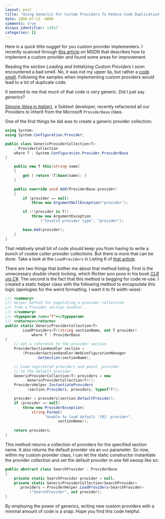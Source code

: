 ```yaml
---
layout: post
title: "Using Generics For Custom Providers To Reduce Code Duplication"
date: 2006-07-13 -0800
comments: true
disqus_identifier: 13917
categories: []
---
```

Here is a quick little nugget for you custom provider implementers. I
recently scanned through [this
article](http://msdn.microsoft.com/library/default.asp?url=/library/en-us/dnaspp/html/ASPNETProvMod_Prt8.asp "Custom Provider-Based Services")
on MSDN that describes how to implement a custom provider and found some
areas for improvement.

Reading the section *Loading and Initializing Custom Providers* I soon
encountered a bad smell. No, it was not my upper lip, but rather a [code
smell](http://www.codinghorror.com/blog/archives/000589.html "code smell").
Following the samples when implementing custom providers would lead to a
lot of duplicate code.

It seemed to me that much of that code is very generic. Did I just say
*generics*?

[Simone (*blog in
Italian*)](http://blogs.ugidotnet.org/piyo/ "Simone Chiaretta"), a
Subtext developer, recently refactored all our Providers to inherit from
the Microsoft `ProviderBase` class.

One of the first things he did was to create a generic provider
collection:

```csharp
using System;
using System.Configuration.Provider;

public class GenericProviderCollection<T> 
    : ProviderCollection 
    where T : System.Configuration.Provider.ProviderBase
{

    public new T this[string name]
    {
        get { return (T)base[name]; }
    }

    public override void Add(ProviderBase provider)
    {
        if (provider == null)
            throw new ArgumentNullException("provider");

        if (!(provider is T))
            throw new ArgumentException
                ("Invalid provider type", "provider");

        base.Add(provider);
    }
}
```

That relatively small bit of code should keep you from having to write a
bunch of cookie cutter provider collections. But there is more that can
be done. Take a look at the `LoadProviders` in Listing 6 of [that
article](http://msdn.microsoft.com/library/default.asp?url=/library/en-us/dnaspp/html/ASPNETProvMod_Prt8.asp "Custom Provider-Based Services").

There are two things that bother me about that method listing. First is
the unnecessary double check locking, which Richter poo poos in his book
*[CLR via
C\#](http://www.microsoft.com/MSPress/books/6522.asp "CLR via C#")*. The
second is the fact that this method is begging for code re-use. I
created a static helper class with the following method to encapsulate
this logic (apologies for the weird formatting. I want it to fit
width-wise):

```csharp
/// <summary>
/// Helper method for populating a provider collection 
/// from a Provider section handler.
/// </summary>
/// <typeparam name="T"></typeparam>
/// <returns></returns>
public static GenericProviderCollection<T> 
        LoadProviders<T>(string sectionName, out T provider) 
            where T : ProviderBase
{
    // Get a reference to the provider section
    ProviderSectionHandler section = 
        (ProviderSectionHandler)WebConfigurationManager
              .GetSection(sectionName);

    // Load registered providers and point _provider
    // to the default provider
    GenericProviderCollection<T> providers = new 
          GenericProviderCollection<T>();
    ProvidersHelper.InstantiateProviders
          (section.Providers, providers, typeof(T));

    provider = providers[section.DefaultProvider];
    if (provider == null)
        throw new ProviderException(
            string.Format(
                  "Unable to load default '{0}' provider", 
                        sectionName));
    
    return providers;
}
```

This method returns a collection of providers for the specified section
name. It also returns the default provider via an `out` parameter. So
now, within my custom provider class, I can let the static constructor
instantiate the provider collection and set the default provider in one
fell swoop like so:

```csharp
public abstract class SearchProvider : ProviderBase
{
    private static SearchProvider provider = null;
    private static GenericProviderCollection<SearchProvider> 
       providers = ProviderHelper.LoadProviders<SearchProvider>
           ("SearchProvider", out provider);
}
```

By employing the power of generics, writing new custom providers with a
minimal amount of code is a snap. Hope you find this code helpful.

